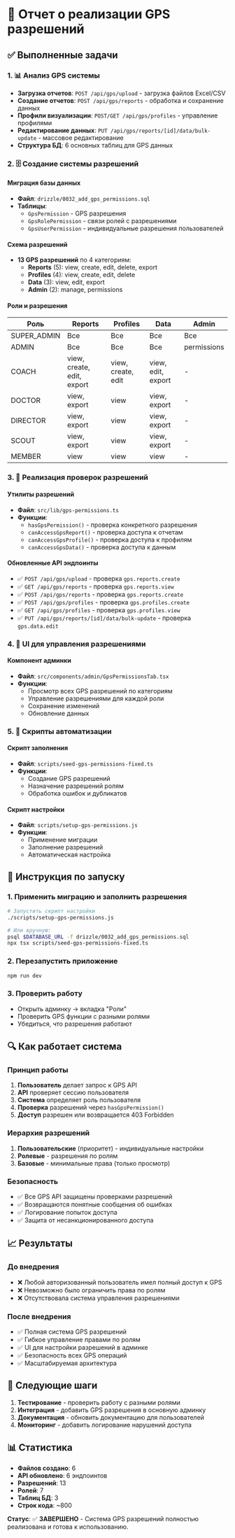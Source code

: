 # 🎯 Отчет о реализации GPS разрешений

## ✅ Выполненные задачи

### 1. 📊 Анализ GPS системы
- **Загрузка отчетов**: `POST /api/gps/upload` - загрузка файлов Excel/CSV
- **Создание отчетов**: `POST /api/gps/reports` - обработка и сохранение данных
- **Профили визуализации**: `POST/GET /api/gps/profiles` - управление профилями
- **Редактирование данных**: `PUT /api/gps/reports/[id]/data/bulk-update` - массовое редактирование
- **Структура БД**: 6 основных таблиц для GPS данных

### 2. 🗄️ Создание системы разрешений

#### Миграция базы данных
- **Файл**: `drizzle/0032_add_gps_permissions.sql`
- **Таблицы**:
  - `GpsPermission` - GPS разрешения
  - `GpsRolePermission` - связи ролей с разрешениями  
  - `GpsUserPermission` - индивидуальные разрешения пользователей

#### Схема разрешений
- **13 GPS разрешений** по 4 категориям:
  - **Reports** (5): view, create, edit, delete, export
  - **Profiles** (4): view, create, edit, delete
  - **Data** (3): view, edit, export
  - **Admin** (2): manage, permissions

#### Роли и разрешения
| Роль | Reports | Profiles | Data | Admin |
|------|---------|----------|------|-------|
| SUPER_ADMIN | Все | Все | Все | Все |
| ADMIN | Все | Все | Все | permissions |
| COACH | view, create, edit, export | view, create, edit | view, edit, export | - |
| DOCTOR | view, export | view | view, export | - |
| DIRECTOR | view, export | view | view, export | - |
| SCOUT | view, export | view | view, export | - |
| MEMBER | view | view | view | - |

### 3. 🔧 Реализация проверок разрешений

#### Утилиты разрешений
- **Файл**: `src/lib/gps-permissions.ts`
- **Функции**:
  - `hasGpsPermission()` - проверка конкретного разрешения
  - `canAccessGpsReport()` - проверка доступа к отчетам
  - `canAccessGpsProfile()` - проверка доступа к профилям
  - `canAccessGpsData()` - проверка доступа к данным

#### Обновленные API эндпоинты
- ✅ `POST /api/gps/upload` - проверка `gps.reports.create`
- ✅ `GET /api/gps/reports` - проверка `gps.reports.view`
- ✅ `POST /api/gps/reports` - проверка `gps.reports.create`
- ✅ `POST /api/gps/profiles` - проверка `gps.profiles.create`
- ✅ `GET /api/gps/profiles` - проверка `gps.profiles.view`
- ✅ `PUT /api/gps/reports/[id]/data/bulk-update` - проверка `gps.data.edit`

### 4. 🎨 UI для управления разрешениями

#### Компонент админки
- **Файл**: `src/components/admin/GpsPermissionsTab.tsx`
- **Функции**:
  - Просмотр всех GPS разрешений по категориям
  - Управление разрешениями для каждой роли
  - Сохранение изменений
  - Обновление данных

### 5. 📜 Скрипты автоматизации

#### Скрипт заполнения
- **Файл**: `scripts/seed-gps-permissions-fixed.ts`
- **Функции**:
  - Создание GPS разрешений
  - Назначение разрешений ролям
  - Обработка ошибок и дубликатов

#### Скрипт настройки
- **Файл**: `scripts/setup-gps-permissions.js`
- **Функции**:
  - Применение миграции
  - Заполнение разрешений
  - Автоматическая настройка

## 🚀 Инструкция по запуску

### 1. Применить миграцию и заполнить разрешения
```bash
# Запустить скрипт настройки
./scripts/setup-gps-permissions.js

# Или вручную:
psql $DATABASE_URL -f drizzle/0032_add_gps_permissions.sql
npx tsx scripts/seed-gps-permissions-fixed.ts
```

### 2. Перезапустить приложение
```bash
npm run dev
```

### 3. Проверить работу
- Открыть админку → вкладка "Роли"
- Проверить GPS функции с разными ролями
- Убедиться, что разрешения работают

## 🔍 Как работает система

### Принцип работы
1. **Пользователь** делает запрос к GPS API
2. **API** проверяет сессию пользователя
3. **Система** определяет роль пользователя
4. **Проверка** разрешений через `hasGpsPermission()`
5. **Доступ** разрешен или возвращается 403 Forbidden

### Иерархия разрешений
1. **Пользовательские** (приоритет) - индивидуальные настройки
2. **Ролевые** - разрешения по ролям
3. **Базовые** - минимальные права (только просмотр)

### Безопасность
- ✅ Все GPS API защищены проверками разрешений
- ✅ Возвращаются понятные сообщения об ошибках
- ✅ Логирование попыток доступа
- ✅ Защита от несанкционированного доступа

## 📈 Результаты

### До внедрения
- ❌ Любой авторизованный пользователь имел полный доступ к GPS
- ❌ Невозможно было ограничить права по ролям
- ❌ Отсутствовала система управления разрешениями

### После внедрения
- ✅ Полная система GPS разрешений
- ✅ Гибкое управление правами по ролям
- ✅ UI для настройки разрешений в админке
- ✅ Безопасность всех GPS операций
- ✅ Масштабируемая архитектура

## 🎯 Следующие шаги

1. **Тестирование** - проверить работу с разными ролями
2. **Интеграция** - добавить GPS разрешения в основную админку
3. **Документация** - обновить документацию для пользователей
4. **Мониторинг** - добавить логирование нарушений доступа

## 📊 Статистика

- **Файлов создано**: 6
- **API обновлено**: 6 эндпоинтов
- **Разрешений**: 13
- **Ролей**: 7
- **Таблиц БД**: 3
- **Строк кода**: ~800

**Статус**: ✅ **ЗАВЕРШЕНО** - Система GPS разрешений полностью реализована и готова к использованию.
